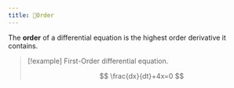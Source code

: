 ```yaml
---
title: 📘Order
---
```


The **order** of a differential equation is the highest order derivative it contains. 

> [!example] First-Order differential equation. 
> 
> $$
> \frac{dx}{dt}+4x=0
> $$
